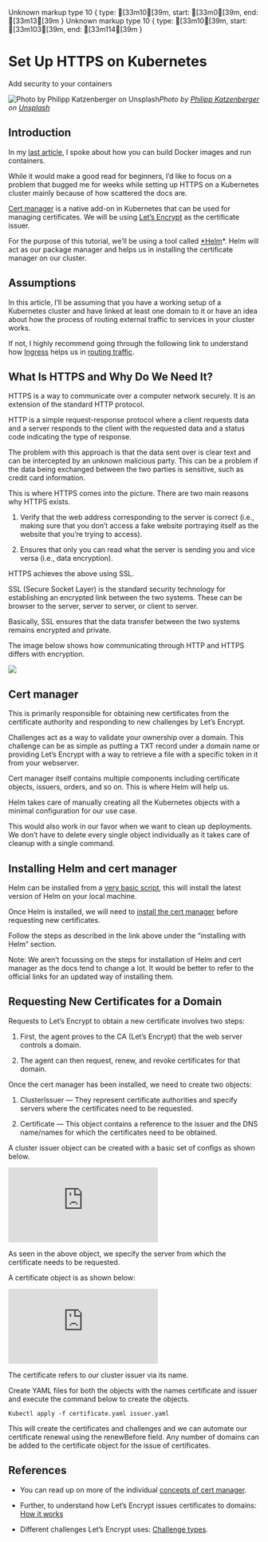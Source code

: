 Unknown markup type 10 { type: [33m10[39m, start: [33m0[39m, end: [33m13[39m }
Unknown markup type 10 { type: [33m10[39m, start: [33m103[39m, end: [33m114[39m }

# Set Up HTTPS on Kubernetes

Add security to your containers

![Photo by [Philipp Katzenberger](https://unsplash.com/@fantasyflip?utm_source=unsplash&utm_medium=referral&utm_content=creditCopyText) on [Unsplash](https://unsplash.com/s/photos/security?utm_source=unsplash&utm_medium=referral&utm_content=creditCopyText)](https://cdn-images-1.medium.com/max/12000/1*oeYC1R1pqPOjb__v-0Sh9g.jpeg)*Photo by [Philipp Katzenberger](https://unsplash.com/@fantasyflip?utm_source=unsplash&utm_medium=referral&utm_content=creditCopyText) on [Unsplash](https://unsplash.com/s/photos/security?utm_source=unsplash&utm_medium=referral&utm_content=creditCopyText)*

## Introduction

In my [last article](https://medium.com/@puneeth1994/a-beginners-guide-to-docker-3167e635f857), I spoke about how you can build Docker images and run containers.

While it would make a good read for beginners, I’d like to focus on a problem that bugged me for weeks while setting up HTTPS on a Kubernetes cluster mainly because of how scattered the docs are.

[Cert manager](https://docs.cert-manager.io/) is a native add-on in Kubernetes that can be used for managing certificates. We will be using [Let’s Encrypt](https://letsencrypt.org/) as the certificate issuer.

For the purpose of this tutorial, we’ll be using a tool called [*Helm](https://helm.sh/)*. Helm will act as our package manager and helps us in installing the certificate manager on our cluster.

## Assumptions

In this article, I’ll be assuming that you have a working setup of a Kubernetes cluster and have linked at least one domain to it or have an idea about how the process of routing external traffic to services in your cluster works.

If not, I highly recommend going through the following link to understand how [Ingress](https://kubernetes.io/docs/concepts/services-networking/ingress/) helps us in [routing traffic](https://kubernetes.github.io/ingress-nginx/).

## What Is HTTPS and Why Do We Need It?

HTTPS is a way to communicate over a computer network securely. It is an extension of the standard HTTP protocol.

HTTP is a simple request-response protocol where a client requests data and a server responds to the client with the requested data and a status code indicating the type of response.

The problem with this approach is that the data sent over is clear text and can be intercepted by an unknown malicious party. This can be a problem if the data being exchanged between the two parties is sensitive, such as credit card information.

This is where HTTPS comes into the picture. There are two main reasons why HTTPS exists.

1. Verify that the web address corresponding to the server is correct (i.e., making sure that you don’t access a fake website portraying itself as the website that you’re trying to access).

1. Ensures that only you can read what the server is sending you and vice versa (i.e., data encryption).

HTTPS achieves the above using SSL.

SSL (Secure Socket Layer) is the standard security technology for establishing an encrypted link between the two systems. These can be browser to the server, server to server, or client to server.

Basically, SSL ensures that the data transfer between the two systems remains encrypted and private.

The image below shows how communicating through HTTP and HTTPS differs with encryption.

![](https://cdn-images-1.medium.com/max/2000/1*afrLfsAPgAe7qzRinHXH3A.png)

## Cert manager

This is primarily responsible for obtaining new certificates from the certificate authority and responding to new challenges by Let’s Encrypt.

Challenges act as a way to validate your ownership over a domain. This challenge can be as simple as putting a TXT record under a domain name or providing Let’s Encrypt with a way to retrieve a file with a specific token in it from your webserver.

Cert manager itself contains multiple components including certificate objects, issuers, orders, and so on. This is where Helm will help us.

Helm takes care of manually creating all the Kubernetes objects with a minimal configuration for our use case.

This would also work in our favor when we want to clean up deployments. We don’t have to delete every single object individually as it takes care of cleanup with a single command.

## Installing Helm and cert manager

Helm can be installed from a [very basic script](https://helm.sh/docs/intro/install/#from-script), this will install the latest version of Helm on your local machine.

Once Helm is installed, we will need to [install the cert manager](https://cert-manager.io/docs/installation/kubernetes/#installing-with-helm) before requesting new certificates.

Follow the steps as described in the link above under the “installing with Helm” section.

Note: We aren’t focussing on the steps for installation of Helm and cert manager as the docs tend to change a lot. It would be better to refer to the official links for an updated way of installing them.

## Requesting New Certificates for a Domain

Requests to Let’s Encrypt to obtain a new certificate involves two steps:

1. First, the agent proves to the CA (Let’s Encrypt) that the web server controls a domain.

1. The agent can then request, renew, and revoke certificates for that domain.

Once the cert manager has been installed, we need to create two objects:

1. ClusterIssuer — They represent certificate authorities and specify servers where the certificates need to be requested.

1. Certificate — This object contains a reference to the issuer and the DNS name/names for which the certificates need to be obtained.

A cluster issuer object can be created with a basic set of configs as shown below.

<iframe src="https://medium.com/media/4a9e1517e31e609d6ad4138a27dac27f" frameborder=0></iframe>

As seen in the above object, we specify the server from which the certificate needs to be requested.

A certificate object is as shown below:

<iframe src="https://medium.com/media/8951e13cbcb6b84cabbf588ba603dc8a" frameborder=0></iframe>

The certificate refers to our cluster issuer via its name.

Create YAML files for both the objects with the names certificate and issuer and execute the command below to create the objects.

    Kubectl apply -f certificate.yaml issuer.yaml

This will create the certificates and challenges and we can automate our certificate renewal using the renewBefore field. Any number of domains can be added to the certificate object for the issue of certificates.

## References

* You can read up on more of the individual [concepts of cert manager](https://cert-manager.io/docs/concepts/).

* Further, to understand how Let’s Encrypt issues certificates to domains: 
[How it works](https://letsencrypt.org/how-it-works/)

* Different challenges Let’s Encrypt uses: [Challenge types](https://letsencrypt.org/docs/challenge-types/).
